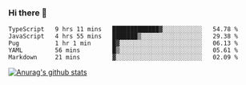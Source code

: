 ### Hi there 👋



<!--
**webB1an/webB1an** is a ✨ _special_ ✨ repository because its `README.md` (this file) appears on your GitHub profile.

Here are some ideas to get you started:

- 🔭 I’m currently working on ...
- 🌱 I’m currently learning ...
- 👯 I’m looking to collaborate on ...
- 🤔 I’m looking for help with ...
- 💬 Ask me about ...
- 📫 How to reach me: ...
- 😄 Pronouns: ...
- ⚡ Fun fact: ...
-->

<!--START_SECTION:waka-->
```text
TypeScript   9 hrs 11 mins   █████████████▓░░░░░░░░░░░   54.78 % 
JavaScript   4 hrs 55 mins   ███████▒░░░░░░░░░░░░░░░░░   29.38 % 
Pug          1 hr 1 min      █▓░░░░░░░░░░░░░░░░░░░░░░░   06.13 % 
YAML         56 mins         █▒░░░░░░░░░░░░░░░░░░░░░░░   05.61 % 
Markdown     21 mins         ▓░░░░░░░░░░░░░░░░░░░░░░░░   02.09 % 
```
<!--END_SECTION:waka-->


[![Anurag's github stats](https://github-readme-stats.vercel.app/api?username=webB1an&show_icons=true&theme=radical)](https://github.com/anuraghazra/github-readme-stats)

